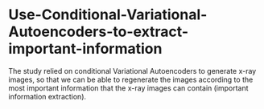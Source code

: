 # Use-Conditional-Variational-Autoencoders-to-extract-important-information
The study relied on conditional Variational Autoencoders to generate x-ray images, so that we can be able to regenerate the images according to the most important information that the x-ray images can contain (important information extraction).
